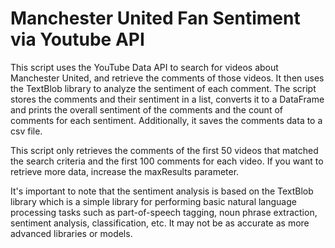 # Manchester United Fan Sentiment via Youtube API
This script uses the YouTube Data API to search for videos about Manchester United, and retrieve the comments of those videos. 
It then uses the TextBlob library to analyze the sentiment of each comment. 
The script stores the comments and their sentiment in a list, converts it to a DataFrame and prints the overall sentiment of the comments and the count of comments for each sentiment. 
Additionally, it saves the comments data to a csv file.

This script only retrieves the comments of the first 50 videos that matched the search criteria and the first 100 comments for each video. 
If you want to retrieve more data, increase the maxResults parameter.

It's important to note that the sentiment analysis is based on the TextBlob library which is a simple library for performing basic natural language processing tasks such as part-of-speech tagging, noun phrase extraction, sentiment analysis, classification, etc. It may not be as accurate as more advanced libraries or models.
